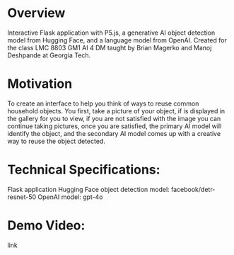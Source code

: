 # Overview
Interactive Flask application with P5.js, a generative AI object detection model from Hugging Face, and a language model from OpenAI. Created for the class LMC 8803 GM1 AI 4 DM taught by Brian Magerko and Manoj Deshpande at Georgia Tech.

# Motivation
To create an interface to help you think of ways to reuse common household objects. You first, take a picture of your object, if is displayed in the gallery for you to view, if you are not satisfied with the image you can continue taking pictures, once you are satisfied, the primary AI model will identify the object, and the secondary AI model comes up with a creative way to reuse the object detected.

# Technical Specifications: 
Flask application
Hugging Face object detection model: facebook/detr-resnet-50 
OpenAI model: gpt-4o

# Demo Video: 
link